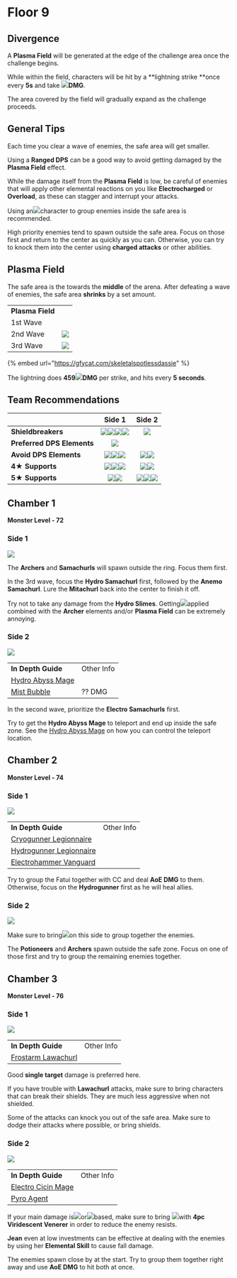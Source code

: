 # Floor 9

## Divergence

A **Plasma Field** will be generated at the edge of the challenge area once the challenge begins.

While within the field, characters will be hit by a \*\*lightning strike \*\*once every **5s** and take ![](../../.gitbook/assets/electro\_small.png)**DMG**.

The area covered by the field will gradually expand as the challenge proceeds.

## General Tips

Each time you clear a wave of enemies, the safe area will get smaller.

Using a **Ranged DPS** can be a good way to avoid getting damaged by the **Plasma Field** effect.

While the damage itself from the **Plasma Field** is low, be careful of enemies that will apply other elemental reactions on you like **Electrocharged** or **Overload**, as these can stagger and interrupt your attacks.

Using an![](../../.gitbook/assets/anemo\_small.png)character to group enemies inside the safe area is recommended.

High priority enemies tend to spawn outside the safe area. Focus on those first and return to the center as quickly as you can. Otherwise, you can try to knock them into the center using **charged attacks** or other abilities.

## Plasma Field

The safe area is the towards the **middle** of the arena. After defeating a wave of enemies, the safe area **shrinks** by a set amount.

|                  |                                               |
| ---------------- | :-------------------------------------------: |
| **Plasma Field** |                                               |
| 1st Wave         |                                               |
| 2nd Wave         | ![](../../.gitbook/assets/plasmafield\_2.png) |
| 3rd Wave         | ![](../../.gitbook/assets/plasmafield\_3.png) |

{% embed url="https://gfycat.com/skeletalspotlessdassie" %}

The lightning does **459**![](../../.gitbook/assets/electro\_small.png)**DMG** per strike, and hits every **5 seconds**.

## Team Recommendations

|                            |                                                                                   Side 1                                                                                   |                                                                            Side 2                                                                            |
| -------------------------- | :------------------------------------------------------------------------------------------------------------------------------------------------------------------------: | :----------------------------------------------------------------------------------------------------------------------------------------------------------: |
| **Shieldbreakers**         | ![](../../.gitbook/assets/pyro\_small.png)![](../../.gitbook/assets/cryo\_small.png)![](../../.gitbook/assets/electro\_small.png)![](../../.gitbook/assets/geo\_small.png) |                                                          ![](../../.gitbook/assets/cryo\_small.png)                                                          |
| **Preferred DPS Elements** |                                                                 ![](../../.gitbook/assets/pyro\_small.png)                                                                 |                                                                                                                                                              |
| **Avoid DPS Elements**     |                      ![](../../.gitbook/assets/physical\_small.png)![](../../.gitbook/assets/cryo\_small.png)![](../../.gitbook/assets/geo\_small.png)                     |                                    ![](../../.gitbook/assets/pyro\_small.png)![](../../.gitbook/assets/electro\_small.png)                                   |
| **4**★ **Supports**        |      ![](../../.gitbook/assets/ui\_avataricon\_bennett.png)![](../../.gitbook/assets/ui\_avataricon\_diona.png)![](../../.gitbook/assets/ui\_avataricon\_sucrose.png)      |                          ![](../../.gitbook/assets/ui\_avataricon\_beidou.png)![](../../.gitbook/assets/ui\_avataricon\_sucrose.png)                         |
| **5**★ **Supports**        |                                  ![](../../.gitbook/assets/ui\_avataricon\_kazuha.png)![](../../.gitbook/assets/ui\_avataricon\_venti.png)                                 | ![](../../.gitbook/assets/ui\_avataricon\_jean.png)![](../../.gitbook/assets/ui\_avataricon\_kazuha.png)![](../../.gitbook/assets/ui\_avataricon\_venti.png) |

## Chamber 1

**Monster Level - 72**

### Side 1

![](../../.gitbook/assets/9-1-1v20.png)

The **Archers** and **Samachurls** will spawn outside the ring. Focus them first.

In the 3rd wave, focus the **Hydro Samachurl** first, followed by the **Anemo Samachurl**. Lure the **Mitachurl** back into the center to finish it off.

Try not to take any damage from the **Hydro Slimes**. Getting![](../../.gitbook/assets/hydro\_small.png)applied combined with the **Archer** elements and/or **Plasma Field** can be extremely annoying.

### Side 2

![](../../.gitbook/assets/9-1-2v20.png)

|                                                                    |            |
| ------------------------------------------------------------------ | ---------- |
| **In Depth Guide**                                                 | Other Info |
| [Hydro Abyss Mage](../../monsters/abyss-order/hydro-abyss-mage.md) |            |
| [Mist Bubble](../../mechanics/auras/mist-bubble.md)                | ?? DMG     |

In the second wave, prioritize the **Electro Samachurls** first.

Try to get the **Hydro Abyss Mage** to teleport and end up inside the safe zone. See the [Hydro Abyss Mage](../../monsters/abyss-order/hydro-abyss-mage.md) on how you can control the teleport location.

## Chamber 2

**Monster Level - 74**

### Side 1

![](../../.gitbook/assets/9-2-1v20.png)

|                                                                            |            |
| -------------------------------------------------------------------------- | ---------- |
| **In Depth Guide**                                                         | Other Info |
| [Cryogunner Legionnaire](../../monsters/fatui/cryogunner-legionnaire.md)   |            |
| [Hydrogunner Legionnaire](../../monsters/fatui/hydrogunner-legionnaire.md) |            |
| [Electrohammer Vanguard](../../monsters/fatui/electrohammer-vanguard.md)   |            |

Try to group the Fatui together with CC and deal **AoE DMG** to them. Otherwise, focus on the **Hydrogunner** first as he will heal allies.

### Side 2

![](../../.gitbook/assets/9-2-2v20.png)

Make sure to bring![](../../.gitbook/assets/anemo\_small.png)on this side to group together the enemies.

The **Potioneers** and **Archers** spawn outside the safe zone. Focus on one of those first and try to group the remaining enemies together.

## Chamber 3

**Monster Level - 76**

### Side 1

![](../../.gitbook/assets/9-3-1v20.png)

|                                                                       |            |
| --------------------------------------------------------------------- | ---------- |
| **In Depth Guide**                                                    | Other Info |
| [Frostarm Lawachurl](../../monsters/hilichurls/frostarm-lawachurl.md) |            |

Good **single target** damage is preferred here.

If you have trouble with **Lawachurl** attacks, make sure to bring characters that can break their shields. They are much less aggressive when not shielded.

Some of the attacks can knock you out of the safe area. Make sure to dodge their attacks where possible, or bring shields.

### Side 2

![](../../.gitbook/assets/9-3-2v20.png)

|                                                                  |            |
| ---------------------------------------------------------------- | ---------- |
| **In Depth Guide**                                               | Other Info |
| [Electro Cicin Mage](../../monsters/fatui/electro-cicin-mage.md) |            |
| [Pyro Agent](../../monsters/fatui/pyro-agent.md)                 |            |

If your main damage is![](../../.gitbook/assets/pyro\_small.png)or![](../../.gitbook/assets/electro\_small.png)based, make sure to bring ![](../../.gitbook/assets/anemo\_small.png)with **4pc Viridescent Venerer** in order to reduce the enemy resists.

**Jean** even at low investments can be effective at dealing with the enemies by using her **Elemental Skill** to cause fall damage.

The enemies spawn close by at the start. Try to group them together right away and use **AoE DMG** to hit both at once.
